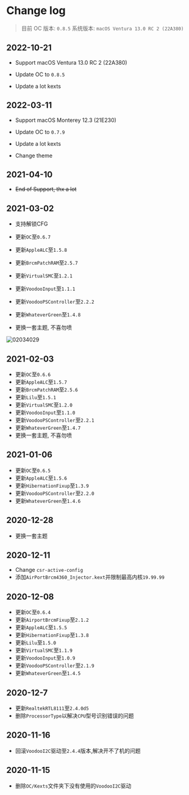 # Change log

> 目前 OC 版本: `0.8.5`
> 系统版本: `macOS Ventura 13.0 RC 2 (22A380)`

## 2022-10-21

- Support macOS Ventura 13.0 RC 2 (22A380)

- Update OC to `0.8.5`
- Update a lot kexts

## 2022-03-11

- Support macOS Monterey 12.3 (21E230)

- Update OC to `0.7.9`
- Update a lot kexts
- Change theme

## 2021-04-10

- ~~End of  Support, thx a lot~~

## 2021-03-02

- 支持解锁CFG	

- 更新`OC`至`0.6.7`
- 更新`AppleALC`至`1.5.8`
- 更新`BrcmPatchRAM`至`2.5.7`
- 更新`VirtualSMC`至`1.2.1`
- 更新`VoodooInput`至`1.1.1`
- 更新`VoodooPSController`至`2.2.2`
- 更新`WhateverGreen`至`1.4.8`
- 更换一套主题, 不喜勿喷

![02034029](https://cdn.jsdelivr.net/gh/HowieHye/CDN@master/img/02034029.4wq9mpvmx5s0.png)

## 2021-02-03

- 更新`OC`至`0.6.6`
- 更新`AppleALC`至`1.5.7`
- 更新`BrcmPatchRAM`至`2.5.6`
- 更新`Lilu`至`1.5.1`
- 更新`VirtualSMC`至`1.2.0`
- 更新`VoodooInput`至`1.1.0`
- 更新`VoodooPSController`至`2.2.1`
- 更新`WhateverGreen`至`1.4.7`
- 更换一套主题, 不喜勿喷

## 2021-01-06

- 更新`OC`至`0.6.5`
- 更新`AppleALC`至`1.5.6`
- 更新`HibernationFixup`至`1.3.9`
- 更新`VoodooPSController`至`2.2.0`
- 更新`WhateverGreen`至`1.4.6`

## 2020-12-28

- 更换一套主题

## 2020-12-11

- Change `csr-active-config`
- 添加`AirPortBrcm4360_Injector.kext`并限制最高内核`19.99.99`

## 2020-12-08

- 更新`OC`至`0.6.4`
- 更新`AirportBrcmFixup`至`2.1.2`
- 更新`AppleALC`至`1.5.5`
- 更新`HibernationFixup`至`1.3.8`
- 更新`Lilu`至`1.5.0`
- 更新`VirtualSMC`至`1.1.9`
- 更新`VoodooInput`至`1.0.9`
- 更新`VoodooPSController`至`2.1.9`
- 更新`WhateverGreen`至`1.4.5`

## 2020-12-7

- 更新`RealtekRTL8111`至`2.4.0d5`
- 删除`ProcessorType`以解决`CPU`型号识别错误的问题

## 2020-11-16

- 回滚`VoodooI2C`驱动至`2.4.4`版本,解决开不了机的问题

## 2020-11-15

- 删除`OC/Kexts`文件夹下没有使用的`VoodooI2C`驱动
